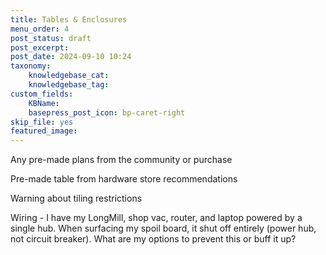 ```yaml
---
title: Tables & Enclosures
menu_order: 4
post_status: draft
post_excerpt: 
post_date: 2024-09-10 10:24
taxonomy:
    knowledgebase_cat: 
    knowledgebase_tag:        
custom_fields:
    KBName: 
    basepress_post_icon: bp-caret-right
skip_file: yes
featured_image: 
---
```


Any pre-made plans from the community or purchase

Pre-made table from hardware store recommendations

Warning about tiling restrictions

Wiring - I have my LongMill, shop vac, router, and laptop powered by a single hub. When surfacing my spoil board, it shut off entirely (power hub, not circuit breaker). What are my options to prevent this or buff it up?
